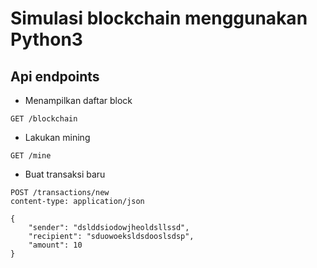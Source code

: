 # Simulasi blockchain menggunakan Python3 #

## Api endpoints

* Menampilkan daftar block
```
GET /blockchain
```

* Lakukan mining
```
GET /mine
```

* Buat transaksi baru
```
POST /transactions/new
content-type: application/json

{
    "sender": "dslddsiodowjheoldsllssd",
    "recipient": "sduowoeksldsdooslsdsp",
    "amount": 10
}
```